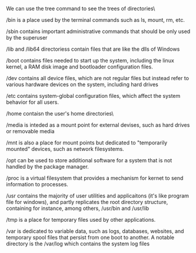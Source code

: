 We can use the tree command to see the trees of directories\


/bin is a place used by the terminal commands such as ls, mount, rm, etc.

/sbin contains important administrative commands that should be only used by the superuser

/lib and /lib64 directoriess contain files that are like the dlls of Windows

/boot contains files needed to start up the system, including the linux kernel, a RAM disk image and bootloader configuration files.

/dev contains all device files, which are not regular files but instead refer to various hardware devices on the system, including hard drives

/etc contains system-global configuration files, which affect the system behavior for all users.

/home contaisn the user's home directories\

/media is inteded as a mount point for external devises, such as hard drives or removable media

/mnt is also a place for mount points but dedicated to "temporarily mounted" devices, such as network filesystems.

/opt can be used to store additional software for a system that is not handled by the package manager.

/proc is a virtual filesystem that provides a mechanism for kernet to send information to processes.

/usr contains the majority of user utilities and applicaitons (it's like program file for windows), and partly replicates the root directory structure, containing for instance, among others, /usr/bin and /usr/lib

/tmp is a place for temporary files used by other applications.

/var is dedicated to variable data, such as logs, databases, websites, and temporary spool files that persist from one boot to another. A notable directory is the /var/log which contains the system log files
